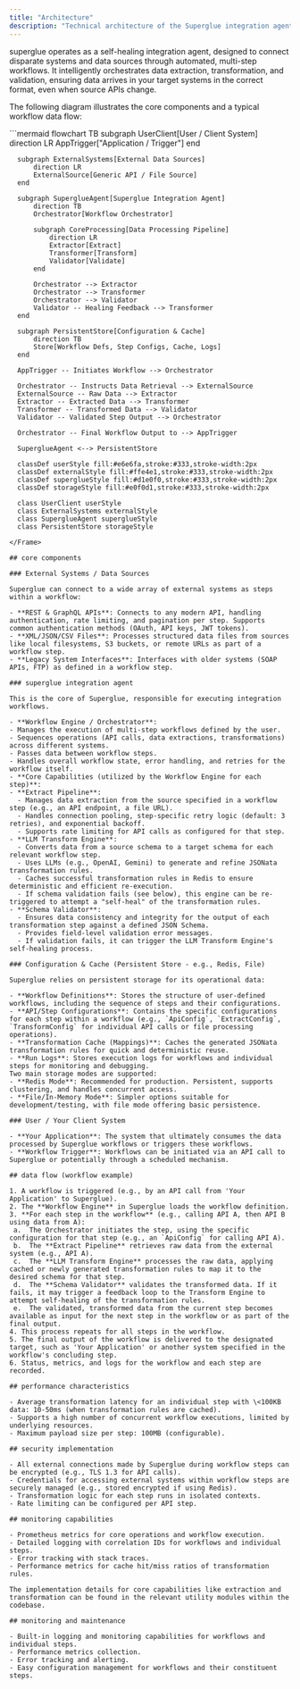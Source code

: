 ```yaml
---
title: "Architecture"
description: "Technical architecture of the Superglue integration agent and its data flow"
---
```


superglue operates as a self-healing integration agent, designed to connect disparate systems and data sources through automated, multi-step workflows. It intelligently orchestrates data extraction, transformation, and validation, ensuring data arrives in your target systems in the correct format, even when source APIs change.

The following diagram illustrates the core components and a typical workflow data flow:

<Frame>
  ```mermaid
  flowchart TB
      subgraph UserClient[User / Client System]
          direction LR
          AppTrigger["Application / Trigger"]
      end
  
      subgraph ExternalSystems[External Data Sources]
          direction LR
          ExternalSource[Generic API / File Source]
      end
  
      subgraph SuperglueAgent[Superglue Integration Agent]
          direction TB
          Orchestrator[Workflow Orchestrator]
          
          subgraph CoreProcessing[Data Processing Pipeline]
              direction LR
              Extractor[Extract]
              Transformer[Transform]
              Validator[Validate]
          end
          
          Orchestrator --> Extractor
          Orchestrator --> Transformer
          Orchestrator --> Validator
          Validator -- Healing Feedback --> Transformer
      end
  
      subgraph PersistentStore[Configuration & Cache]
          direction TB
          Store[Workflow Defs, Step Configs, Cache, Logs]
      end
  
      AppTrigger -- Initiates Workflow --> Orchestrator
      
      Orchestrator -- Instructs Data Retrieval --> ExternalSource
      ExternalSource -- Raw Data --> Extractor
      Extractor -- Extracted Data --> Transformer
      Transformer -- Transformed Data --> Validator
      Validator -- Validated Step Output --> Orchestrator
      
      Orchestrator -- Final Workflow Output to --> AppTrigger
  
      SuperglueAgent <--> PersistentStore
  
      classDef userStyle fill:#e6e6fa,stroke:#333,stroke-width:2px
      classDef externalStyle fill:#ffe4e1,stroke:#333,stroke-width:2px
      classDef superglueStyle fill:#d1e0f0,stroke:#333,stroke-width:2px
      classDef storageStyle fill:#e0f0d1,stroke:#333,stroke-width:2px
  
      class UserClient userStyle
      class ExternalSystems externalStyle
      class SuperglueAgent superglueStyle
      class PersistentStore storageStyle
  ```
</Frame>

## core components

### External Systems / Data Sources

Superglue can connect to a wide array of external systems as steps within a workflow:

- **REST & GraphQL APIs**: Connects to any modern API, handling authentication, rate limiting, and pagination per step. Supports common authentication methods (OAuth, API keys, JWT tokens).
- **XML/JSON/CSV Files**: Processes structured data files from sources like local filesystems, S3 buckets, or remote URLs as part of a workflow step.
- **Legacy System Interfaces**: Interfaces with older systems (SOAP APIs, FTP) as defined in a workflow step.

### superglue integration agent

This is the core of Superglue, responsible for executing integration workflows.

- **Workflow Engine / Orchestrator**:
  - Manages the execution of multi-step workflows defined by the user.
  - Sequences operations (API calls, data extractions, transformations) across different systems.
  - Passes data between workflow steps.
  - Handles overall workflow state, error handling, and retries for the workflow itself.
- **Core Capabilities (utilized by the Workflow Engine for each step)**:
  - **Extract Pipeline**:
    - Manages data extraction from the source specified in a workflow step (e.g., an API endpoint, a file URL).
    - Handles connection pooling, step-specific retry logic (default: 3 retries), and exponential backoff.
    - Supports rate limiting for API calls as configured for that step.
  - **LLM Transform Engine**:
    - Converts data from a source schema to a target schema for each relevant workflow step.
    - Uses LLMs (e.g., OpenAI, Gemini) to generate and refine JSONata transformation rules.
    - Caches successful transformation rules in Redis to ensure deterministic and efficient re-execution.
    - If schema validation fails (see below), this engine can be re-triggered to attempt a "self-heal" of the transformation rules.
  - **Schema Validator**:
    - Ensures data consistency and integrity for the output of each transformation step against a defined JSON Schema.
    - Provides field-level validation error messages.
    - If validation fails, it can trigger the LLM Transform Engine's self-healing process.

### Configuration & Cache (Persistent Store - e.g., Redis, File)

Superglue relies on persistent storage for its operational data:

- **Workflow Definitions**: Stores the structure of user-defined workflows, including the sequence of steps and their configurations.
- **API/Step Configurations**: Contains the specific configurations for each step within a workflow (e.g., `ApiConfig`, `ExtractConfig`, `TransformConfig` for individual API calls or file processing operations).
- **Transformation Cache (Mappings)**: Caches the generated JSONata transformation rules for quick and deterministic reuse.
- **Run Logs**: Stores execution logs for workflows and individual steps for monitoring and debugging.
  Two main storage modes are supported:
- **Redis Mode**: Recommended for production. Persistent, supports clustering, and handles concurrent access.
- **File/In-Memory Mode**: Simpler options suitable for development/testing, with file mode offering basic persistence.

### User / Your Client System

- **Your Application**: The system that ultimately consumes the data processed by Superglue workflows or triggers these workflows.
- **Workflow Trigger**: Workflows can be initiated via an API call to Superglue or potentially through a scheduled mechanism.

## data flow (workflow example)

1. A workflow is triggered (e.g., by an API call from 'Your Application' to Superglue).
2. The **Workflow Engine** in Superglue loads the workflow definition.
3. **For each step in the workflow** (e.g., calling API A, then API B using data from A):
   a.  The Orchestrator initiates the step, using the specific configuration for that step (e.g., an `ApiConfig` for calling API A).
   b.  The **Extract Pipeline** retrieves raw data from the external system (e.g., API A).
   c.  The **LLM Transform Engine** processes the raw data, applying cached or newly generated transformation rules to map it to the desired schema for that step.
   d.  The **Schema Validator** validates the transformed data. If it fails, it may trigger a feedback loop to the Transform Engine to attempt self-healing of the transformation rules.
   e.  The validated, transformed data from the current step becomes available as input for the next step in the workflow or as part of the final output.
4. This process repeats for all steps in the workflow.
5. The final output of the workflow is delivered to the designated target, such as 'Your Application' or another system specified in the workflow's concluding step.
6. Status, metrics, and logs for the workflow and each step are recorded.

## performance characteristics

- Average transformation latency for an individual step with \<100KB data: 10-50ms (when transformation rules are cached).
- Supports a high number of concurrent workflow executions, limited by underlying resources.
- Maximum payload size per step: 100MB (configurable).

## security implementation

- All external connections made by Superglue during workflow steps can be encrypted (e.g., TLS 1.3 for API calls).
- Credentials for accessing external systems within workflow steps are securely managed (e.g., stored encrypted if using Redis).
- Transformation logic for each step runs in isolated contexts.
- Rate limiting can be configured per API step.

## monitoring capabilities

- Prometheus metrics for core operations and workflow execution.
- Detailed logging with correlation IDs for workflows and individual steps.
- Error tracking with stack traces.
- Performance metrics for cache hit/miss ratios of transformation rules.

The implementation details for core capabilities like extraction and transformation can be found in the relevant utility modules within the codebase.

## monitoring and maintenance

- Built-in logging and monitoring capabilities for workflows and individual steps.
- Performance metrics collection.
- Error tracking and alerting.
- Easy configuration management for workflows and their constituent steps.